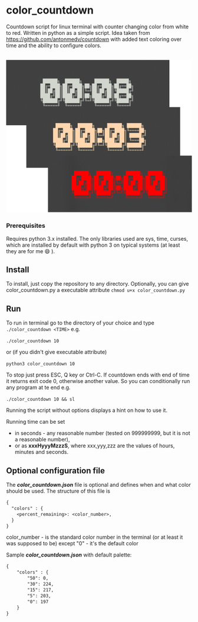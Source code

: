 # color_countdown

Countdown script for linux terminal with counter changing color from white to red.
Written in python as a simple script.
Idea taken from https://github.com/antonmedv/countdown with added text coloring over time and the ability to configure colors.

<p align="center">
  <br>
  <img src="countdown.gif" width="600" alt="Demo GIF">
  <br>
</p>

### Prerequisites 
Requires python 3.x installed. The only libraries used are sys, time, curses, which are installed by default with python 3 on typical systems (at least they are for me :smile: ).
 
## Install
To install, just copy the repository to any directory.
Optionally, you can give color_countdown.py a executable attribute
``` chmod u+x color_countdown.py ```

## Run
To run in terminal go to the directory of your choice and type ``./color_countdown <TIME>`` e.g.

```./color_countdown 10 ```

or (if you didn't give executable attribute)

``` python3 color_countdown 10 ```

To stop just press ESC, Q key or Ctrl-C.
If countdown ends with end of time it returns exit code 0, otherwise another value. 
So you can conditionally run any program at te end e.g.

```./color_countdown 10 && sl```

Running the script without options displays a hint on how to use it.

Running time can be set
* in seconds - any reasonable number (tested on 999999999, but it is not a reasonable number),
* or as **xxxHyyyMzzzS**, where xxx,yyy,zzz are the values of hours, minutes and seconds.


## Optional configuration file
The ***color_countdown.json*** file is optional and defines when and what color should be used.
The structure of this file is

```
{
  "colors" : {
    <percent_remaining>: <color_number>,
  }
}
```
color_number - is the standard color number in the terminal (or at least it was supposed to be) except "0" - it's the default color

Sample ***color_countdown.json*** with default palette:

```
{
    "colors" : {
        "50": 0,
        "30": 224,
        "15": 217,
        "5": 203,
        "0": 197        
    }
}
```

